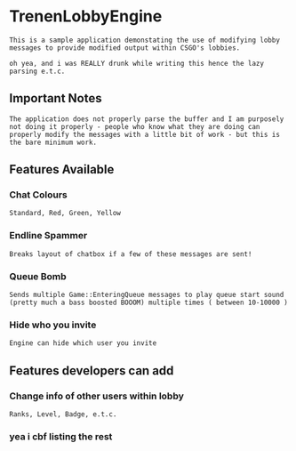 # TrenenLobbyEngine
    This is a sample application demonstating the use of modifying lobby messages to provide modified output within CSGO's lobbies.
    
    oh yea, and i was REALLY drunk while writing this hence the lazy parsing e.t.c.

## Important Notes
    The application does not properly parse the buffer and I am purposely not doing it properly - people who know what they are doing can properly modify the messages with a little bit of work - but this is the bare minimum work.

## Features Available
### Chat Colours
    Standard, Red, Green, Yellow
### Endline Spammer
    Breaks layout of chatbox if a few of these messages are sent!
### Queue Bomb
    Sends multiple Game::EnteringQueue messages to play queue start sound (pretty much a bass boosted BOOOM) multiple times ( between 10-10000 )
### Hide who you invite
    Engine can hide which user you invite
    
## Features developers can add
### Change info of other users within lobby
	Ranks, Level, Badge, e.t.c.
### yea i cbf listing the rest
